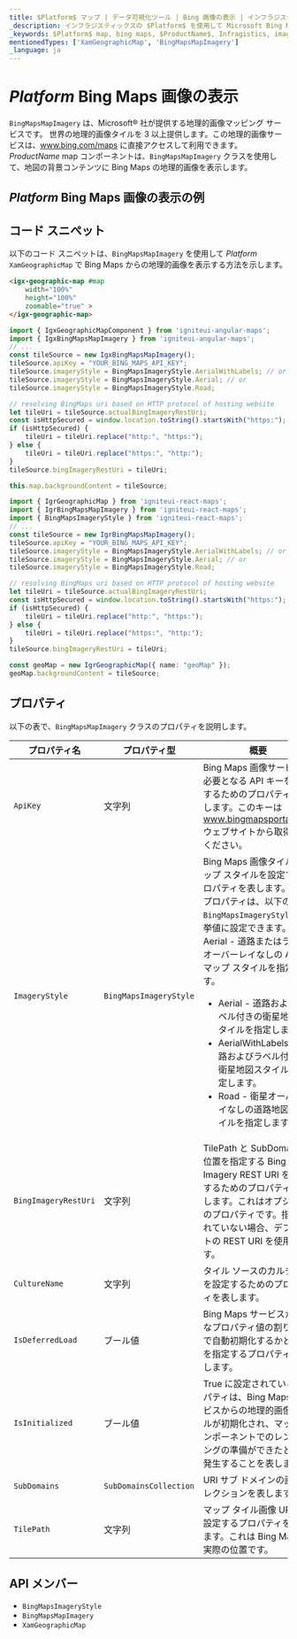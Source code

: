 ```yaml
---
title: $Platform$ マップ | データ可視化ツール | Bing 画像の表示 | インフラジスティックス
_description: インフラジスティックスの $Platform$ を使用して Microsoft Bing Maps からの画像を表示します。$ProductName$ マップ チュートリアルを是非お試しください!
_keywords: $Platform$ map, bing maps, $ProductName$, Infragistics, imagery tile source, map background, $Platform$ マップ, bing マップ, インフラジスティックス, 画像タイル ソース, マップ背景
mentionedTypes: ['XamGeographicMap', 'BingMapsMapImagery']
_language: ja
---
```

# $Platform$ Bing Maps 画像の表示

`BingMapsMapImagery` は、Microsoft® 社が提供する地理的画像マッピング サービスです。 世界の地理的画像タイルを 3 以上提供します。この地理的画像サービスは、<a href="http://www.bing.com/maps" target="_blank">www.bing.com/maps</a> に直接アクセスして利用できます。$ProductName$ map コンポーネントは、`BingMapsMapImagery` クラスを使用して、地図の背景コンテンツに Bing Maps の地理的画像を表示します。

## $Platform$ Bing Maps 画像の表示の例


<code-view style="height: 500px"
           data-demos-base-url="{environment:dvDemosBaseUrl}"
           iframe-src="{environment:dvDemosBaseUrl}/maps/geo-map-display-bing-imagery"
           alt="$Platform$ Bing Maps 画像の表示の例"
           github-src="maps/geo-map/display-bing-imagery">
</code-view>

<div class="divider--half"></div>

## コード スニペット
以下のコード スニペットは、`BingMapsMapImagery` を使用して $Platform$ `XamGeographicMap` で Bing Maps からの地理的画像を表示する方法を示します。

```html
<igx-geographic-map #map
    width="100%"
    height="100%"
    zoomable="true" >
</igx-geographic-map>
```

```ts
import { IgxGeographicMapComponent } from 'igniteui-angular-maps';
import { IgxBingMapsMapImagery } from 'igniteui-angular-maps';
// ...
const tileSource = new IgxBingMapsMapImagery();
tileSource.apiKey = "YOUR_BING_MAPS_API_KEY";
tileSource.imageryStyle = BingMapsImageryStyle.AerialWithLabels; // or
tileSource.imageryStyle = BingMapsImageryStyle.Aerial; // or
tileSource.imageryStyle = BingMapsImageryStyle.Road;

// resolving BingMaps uri based on HTTP protocol of hosting website
let tileUri = tileSource.actualBingImageryRestUri;
const isHttpSecured = window.location.toString().startsWith("https:");
if (isHttpSecured) {
    tileUri = tileUri.replace("http:", "https:");
} else {
    tileUri = tileUri.replace("https:", "http:");
}
tileSource.bingImageryRestUri = tileUri;

this.map.backgroundContent = tileSource;
```

```ts
import { IgrGeographicMap } from 'igniteui-react-maps';
import { IgrBingMapsMapImagery } from 'igniteui-react-maps';
import { BingMapsImageryStyle } from 'igniteui-react-maps';
// ...
const tileSource = new IgrBingMapsMapImagery();
tileSource.apiKey = "YOUR_BING_MAPS_API_KEY";
tileSource.imageryStyle = BingMapsImageryStyle.AerialWithLabels; // or
tileSource.imageryStyle = BingMapsImageryStyle.Aerial; // or
tileSource.imageryStyle = BingMapsImageryStyle.Road;

// resolving BingMaps uri based on HTTP protocol of hosting website
let tileUri = tileSource.actualBingImageryRestUri;
const isHttpSecured = window.location.toString().startsWith("https:");
if (isHttpSecured) {
    tileUri = tileUri.replace("http:", "https:");
} else {
    tileUri = tileUri.replace("https:", "http:");
}
tileSource.bingImageryRestUri = tileUri;

const geoMap = new IgrGeographicMap({ name: "geoMap" });
geoMap.backgroundContent = tileSource;
```

## プロパティ
以下の表で、`BingMapsMapImagery` クラスのプロパティを説明します。

| プロパティ名  | プロパティ型   | 概要   |
|----------------|-----------------|---------------|
|`ApiKey`|文字列|Bing Maps 画像サービスで必要となる API キーを設定するためのプロパティを表します。このキーは <a href="http://www.bingmapsportal.coms" target="_blank">www.bingmapsportal.com</a> ウェブサイトから取得してください。|
|`ImageryStyle`|`BingMapsImageryStyle`|Bing Maps 画像タイルのマップ スタイルを設定するプロパティを表します。このプロパティは、以下の `BingMapsImageryStyle` 列挙値に設定できます。Aerial - 道路またはラベルオーバーレイなしの Aerial マップ スタイルを指定します。<ul><li> Aerial - 道路およびラベル付きの衛星地図スタイルを指定します。</li> <li> AerialWithLabels - 道路およびラベル付きの衛星地図スタイルを指定します。</li><li> Road - 衛星オーバーレイなしの道路地図スタイルを指定します。</li></ul>|
|`BingImageryRestUri`|文字列|TilePath と SubDomain の位置を指定する Bing Imagery REST URI を設定するためのプロパティを表します。これはオプションのプロパティです。指定されていない場合、デフォルトの REST URI を使用します。|
|`CultureName`|文字列|タイル ソースのカルチャ名を設定するためのプロパティを表します。|
|`IsDeferredLoad`|ブール値|Bing Maps サービスが有効なプロパティ値の割り当てで自動初期化するかどうかを指定するプロパティを表します。|
|`IsInitialized`|ブール値|True に設定されているプロパティは、Bing Maps サービスからの地理的画像タイルが初期化され、マップ コンポーネントでのレンダリングの準備ができたときに発生することを表します。|
|`SubDomains`|`SubDomainsCollection`|URI サブ ドメインの画像コレクションを表します。|
|`TilePath`|文字列|マップ タイル画像 URI を設定するプロパティを表します。これは Bing Maps の実際の位置です。|

## API メンバー

 - `BingMapsImageryStyle`
 - `BingMapsMapImagery`
 - `XamGeographicMap`